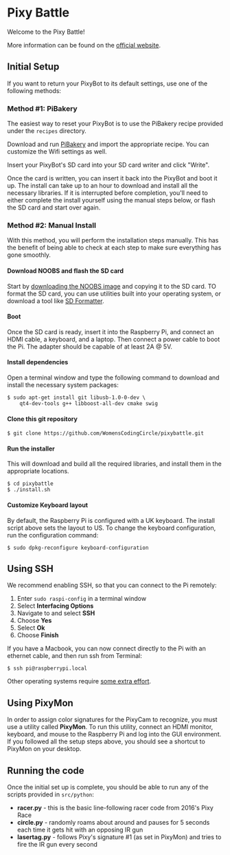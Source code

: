 # Pixy Battle

Welcome to the Pixy Battle!

More information can be found on the [official website](http://womenscodingcircle.com/pixyrace/).

## Initial Setup
If you want to return your PixyBot to its default settings, use one of the following methods:

### Method #1: PiBakery

The easiest way to reset your PixyBot is to use the PiBakery recipe provided under the ```recipes``` directory.

Download and run [PiBakery](http://www.pibakery.org/) and import the appropriate recipe. You can customize the Wifi settings as well. 

Insert your PixyBot's SD card into your SD card writer and click "Write". 

Once the card is written, you can insert it back into the PixyBot and boot it up. The install can take up to an hour to download and install all the necessary libraries. If it is interrupted before completion, you'll need to either complete the install yourself using the manual steps below, or flash the SD card and start over again.

### Method #2: Manual Install

With this method, you will perform the installation steps manually. This has the benefit of being able to check at each step to make sure everything has gone smoothly.

#### Download NOOBS and flash the SD card
Start by [downloading the NOOBS image](https://www.raspberrypi.org/downloads/noobs/) and copying it to the SD card. TO format the SD card, you can use utilities built into your operating system, or download a tool like [SD Formatter](https://www.sdcard.org/downloads/formatter_4/). 

#### Boot
Once the SD card is ready, insert it into the Raspberry Pi, and connect an HDMI cable, a keyboard, and a laptop. Then connect a power cable to boot the Pi. The adapter should be capable of at least 2A @ 5V.

#### Install dependencies 
Open a terminal window and type the following command to download and install the necessary system packages:
```
$ sudo apt-get install git libusb-1.0-0-dev \
    qt4-dev-tools g++ libboost-all-dev cmake swig
```

#### Clone this git repository
```
$ git clone https://github.com/WomensCodingCircle/pixybattle.git
```

#### Run the installer
This will download and build all the required libraries, and install them in the appropriate locations.
```
$ cd pixybattle
$ ./install.sh
```

#### Customize Keyboard layout

By default, the Raspberry Pi is configured with a UK keyboard. The install script above sets the layout to US. To change the keyboard configuration, run the configuration command:
```
$ sudo dpkg-reconfigure keyboard-configuration
```

## Using SSH
We recommend enabling SSH, so that you can connect to the Pi remotely:
1. Enter `sudo raspi-config` in a terminal window
2. Select **Interfacing Options**
3. Navigate to and select **SSH**
4. Choose **Yes**
5. Select **Ok**
6. Choose **Finish**

If you have a Macbook, you can now connect directly to the Pi with an ethernet cable, and then run ssh from Terminal:
```
$ ssh pi@raspberrypi.local
```
Other operating systems require [some extra effort](https://pihw.wordpress.com/guides/direct-network-connection/).

## Using PixyMon
In order to assign color signatures for the PixyCam to recognize, you must use a utility called **PixyMon**. To run this utility, connect an HDMI monitor, keyboard, and mouse to the Raspberry Pi and log into the GUI environment. If you followed all the setup steps above, you should see a shortcut to PixyMon on your desktop. 

## Running the code

Once the initial set up is complete, you should be able to run any of the scripts provided in ```src/python```:

* **racer.py** - this is the basic line-following racer code from 2016's Pixy Race
* **circle.py** - randomly roams about around and pauses for 5 seconds each time it gets hit with an opposing IR gun
* **lasertag.py** - follows Pixy's signature #1 (as set in PixyMon) and tries to fire the IR gun every second



